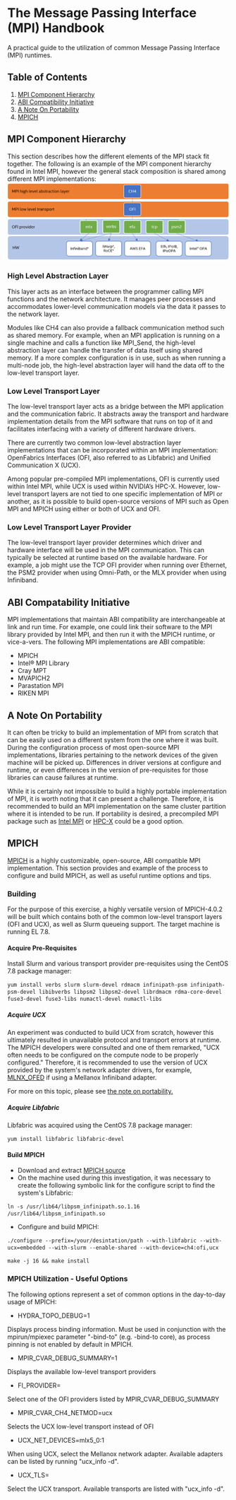 # The Message Passing Interface (MPI) Handbook

A practical guide to the utilization of common Message Passing Interface (MPI) runtimes.

## Table of Contents
1. [MPI Component Hierarchy](#component-heirarchy)
2. [ABI Compatibility Initiative](#abi-compatability)
3. [A Note On Portability](#portability)
4. [MPICH](#mpich)

## MPI Component Hierarchy <a name="component-heirarchy"></a>
This section describes how the different elements of the MPI stack fit together.  The following is an example of the 
MPI component hierarchy found in Intel MPI, however the general stack composition is shared among different MPI 
implementations:
![impi_heriarchy.png](images/impi_heriarchy.png)

### High Level Abstraction Layer

This layer acts as an interface between the programmer calling MPI functions and the network architecture.  It manages 
peer processes and accommodates lower-level communication models via the data it passes to the network layer.

Modules like CH4 can also provide a fallback communication method such as shared memory. For example, when an MPI 
application is running on a single machine and calls a function like MPI_Send, the high-level abstraction layer can 
handle the transfer of data itself using shared memory. If a more complex configuration is in use, such as when running 
a multi-node job, the high-level abstraction layer will hand the data off to the low-level transport layer.

### Low Level Transport Layer
The low-level transport layer acts as a bridge between the MPI application and the communication fabric. It abstracts 
away the transport and hardware implementation details from the MPI software that runs on top of it and facilitates 
interfacing with a variety of different hardware drivers.

There are currently two common low-level abstraction layer implementations that can be incorporated within an MPI 
implementation: OpenFabrics Interfaces (OFI, also referred to as Libfabric) and Unified Communication X (UCX).

Among popular pre-compiled MPI implementations, OFI is currently used within Intel MPI, while UCX is used within 
NVIDIA’s HPC-X. However, low-level transport layers are not tied to one specific implementation of MPI or another, as 
it is possible to build open-source versions of MPI such as Open MPI and MPICH using either or both of UCX and OFI.

### Low Level Transport Layer Provider
The low-level transport layer provider determines which driver and hardware interface will be used in the MPI 
communication. This can typically be selected at runtime based on the available hardware. For example, a job might use 
the TCP OFI provider when running over Ethernet, the PSM2 provider when using Omni-Path, or the MLX provider when 
using Infiniband.

## ABI Compatability Initiative <a name="abi-compatability"></a>
MPI implementations that maintain ABI compatibility are interchangeable at link and run time. For example, one could 
link their software to the MPI library provided by Intel MPI, and then run it with the MPICH runtime, or vice-a-vers. 
The following MPI implementations are ABI compatible:

* MPICH
* Intel® MPI Library
* Cray MPT
* MVAPICH2
* Parastation MPI
* RIKEN MPI

## A Note On Portability <a name="portability"></a>
It can often be tricky to build an implementation of MPI from scratch that can be easily used on a different system 
from the one where it was built.  During the configuration process of most open-source MPI implementations, libraries 
pertaining to the network devices of the given machine will be picked up.  Differences in driver versions at configure 
and runtime, or even differences in the version of pre-requisites for those libraries can cause failures at runtime.  

While it is certainly not impossible to build a highly portable implementation of MPI, it is worth noting that it can 
present a challenge.  Therefore, it is recommended to build an MPI implementation on the same cluster partition 
where it is intended to be run.  If portability is desired, a precompiled MPI package such as 
[Intel MPI](https://www.intel.com/content/www/us/en/developer/tools/oneapi/mpi-library.html#gs.yzy7io) or 
[HPC-X](https://developer.nvidia.com/networking/hpc-x) could be a good option.

## MPICH <a name="mpich"></a>
[MPICH](https://www.mpich.org) is a highly customizable, open-source, ABI compatible MPI implementation.  This section 
provides and example of the process to configure and build MPICH, as well as useful runtime options and tips.

### Building
For the purpose of this exercise, a highly versatile version of MPICH-4.0.2 will be built which contains both of the 
common low-level transport layers (OFI and UCX), as well as Slurm queueing support.  The target machine is running EL 
7.8.

#### Acquire Pre-Requisites
Install Slurm and various transport provider pre-requisites using the CentOS 7.8 package manager:

<pre><code>yum install verbs slurm slurm-devel rdmacm infinipath-psm infinipath-psm-devel libibverbs libpsm2 libpsm2-devel librdmacm rdma-core-devel fuse3-devel fuse3-libs numactl-devel numactl-libs</code></pre>

##### Acquire UCX
An experiment was conducted to build UCX from scratch, however this ultimately resulted in unavailable protocol and 
transport errors at runtime.  The MPICH developers were consulted and one of them remarked, "UCX often needs to be 
configured on the compute node to be properly configured."  Therefore, it is recommended to use the version of UCX 
provided by the system's network adapter drivers, for example, 
[MLNX_OFED](https://network.nvidia.com/products/infiniband-drivers/linux/mlnx_ofed/) if using a Mellanox Infiniband 
adapter.

For more on this topic, please see [the note on portability.](#portability)

##### Acquire Libfabric
Libfabric was acquired using the CentOS 7.8 package manager:
<pre><code>yum install libfabric libfabric-devel</code></pre>

#### Build MPICH
* Download and extract [MPICH source](https://www.mpich.org/downloads/)
* On the machine used during this investigation, it was necessary to create the following symbolic link for the 
configure script to find the system's Libfabric:
<pre><code>ln -s /usr/lib64/libpsm_infinipath.so.1.16 /usr/lib64/libpsm_infinipath.so</code></pre>
* Configure and build MPICH:
<pre><code>./configure --prefix=/your/desintation/path --with-libfabric --with-ucx=embedded --with-slurm --enable-shared --with-device=ch4:ofi,ucx</code></pre>
<pre><code>make -j 16 && make install</code></pre>

### MPICH Utilization - Useful Options
The following options represent a set of common options in the day-to-day usage of MPICH:

* HYDRA_TOPO_DEBUG=1

Displays process binding information.  Must be used in conjunction with the mpirun/mpiexec parameter "-bind-to" (e.g. 
-bind-to core), as process pinning is not enabled by default in MPICH.
* MPIR_CVAR_DEBUG_SUMMARY=1

Displays the available low-level transport providers

* FI_PROVIDER=<provider>

Select one of the OFI providers listed by MPIR_CVAR_DEBUG_SUMMARY

* MPIR_CVAR_CH4_NETMOD=ucx

Selects the UCX low-level transport instead of OFI

* UCX_NET_DEVICES=mlx5_0:1

When using UCX, select the Mellanox network adapter.  Available adapters can be listed by running "ucx_info -d".

* UCX_TLS=<transport>

Select the UCX transport.  Available transports are listed with "ucx_info -d".

